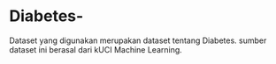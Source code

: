 # Diabetes-
Dataset yang digunakan merupakan dataset tentang Diabetes. sumber dataset ini berasal dari kUCI Machine Learning. 
